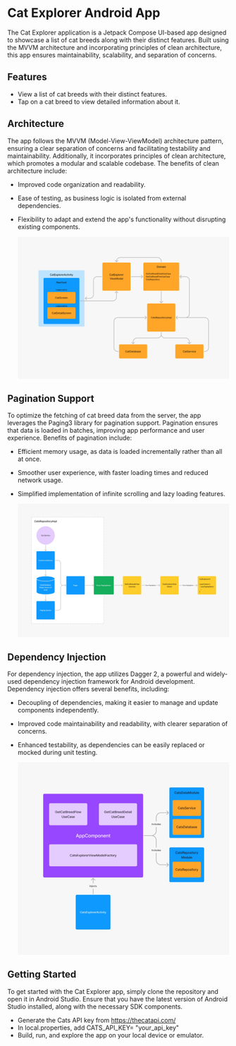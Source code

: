# Cat Explorer Android App

The Cat Explorer application is a Jetpack Compose UI-based app designed to showcase a list of cat breeds along with their distinct features. Built using the MVVM architecture and incorporating principles of clean architecture, this app ensures maintainability, scalability, and separation of concerns. 

## Features

- View a list of cat breeds with their distinct features.
- Tap on a cat breed to view detailed information about it.

## Architecture

The app follows the MVVM (Model-View-ViewModel) architecture pattern, ensuring a clear separation of concerns and facilitating testability and maintainability. Additionally, it incorporates principles of clean architecture, which promotes a modular and scalable codebase. The benefits of clean architecture include:

- Improved code organization and readability.
- Ease of testing, as business logic is isolated from external dependencies.
- Flexibility to adapt and extend the app's functionality without disrupting existing components.

  ![Architecture Flow Diagram](architecture_flow_diagram.jpeg)

## Pagination Support

To optimize the fetching of cat breed data from the server, the app leverages the Paging3 library for pagination support. Pagination ensures that data is loaded in batches, improving app performance and user experience. Benefits of pagination include:

- Efficient memory usage, as data is loaded incrementally rather than all at once.
- Smoother user experience, with faster loading times and reduced network usage.
- Simplified implementation of infinite scrolling and lazy loading features.

  ![Pagination Flow Diagram](paging_flow_diagram.jpeg)

## Dependency Injection

For dependency injection, the app utilizes Dagger 2, a powerful and widely-used dependency injection framework for Android development. Dependency injection offers several benefits, including:

- Decoupling of dependencies, making it easier to manage and update components independently.
- Improved code maintainability and readability, with clearer separation of concerns.
- Enhanced testability, as dependencies can be easily replaced or mocked during unit testing.

  ![DI Flow Diagram](di_flow_diagram.jpeg)

## Getting Started

To get started with the Cat Explorer app, simply clone the repository and open it in Android Studio. Ensure that you have the latest version of Android Studio installed, along with the necessary SDK components. 
- Generate the Cats API key from https://thecatapi.com/
- In local.properties, add CATS_API_KEY= "your_api_key"
- Build, run, and explore the app on your local device or emulator.

